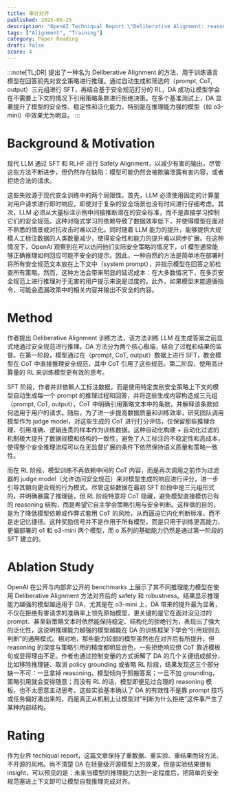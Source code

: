 ```yaml
---
title: 审计对齐
published: 2025-06-25
description: "OpenAI Techniqual Report \"Deliberative Alignment: reasoning enables safer language modles\""
tags: ["Alignment", "Training"]
category: Paper Reading
draft: false
score: 4
---
```


:::note[TL;DR]
提出了一种名为 Deliberative Alignment 的方法，用于训练语言模型在回答前先对安全策略进行推理。通过自动生成和筛选的（prompt, CoT, output）三元组进行 SFT，再结合基于安全规范打分的 RL，DA 成功让模型学会在不需要上下文的情况下引用策略条款进行拒绝决策。在多个基准测试上，DA 显著提升了模型的安全性、稳定性和泛化能力，特别是在推理能力强的模型（如 o3-mini）中效果尤为明显。
:::


# Background & Motivation

现代 LLM 通过 SFT 和 RLHF 进行 Safety Alignment，以减少有害的输出，尽管这些方法不断进步，但仍然存在缺陷：模型可能仍然会被欺骗泄露有害内容，或者拒绝合法的请求。

这些失败源于现代安全训练中的两个局限性。首先，LLM 必须使用固定的计算量对用户请求进行即时响应，即使对于复杂的安全场景也没有时间进行仔细考虑。其次，LLM 必须从大量标注示例中间接推断潜在的安全标准，而不是直接学习控制它们的安全规范。这种对隐式学习的依赖导致了数据效率低下，并使得模型在面对不熟悉的情景或对抗攻击时难以泛化。同时随着 LLM 能力的提升，能够提供大规模人工标注数据的人类数量减少，使得安全性和能力的提升难以同步扩展。在这种情况下，OpenAI 观察到在可以访问他们实际安全策略的情况下，o1 模型通常能够正确推理如何回应可能不安全的提示。因此，一种自然的方法是简单地在部署时将所有安全规范文本放在上下文中（system prompt），并指示模型在回答之前检查所有策略。然而，这种方法会带来明显的延迟成本：在大多数情况下，在多页安全规范上进行推理对于无害的用户提示来说是过度的。此外，如果模型未能遵循指令，可能会遗漏政策中的相关内容并输出不安全的内容。


# Method

作者提出 Deliberative Alignment 训练方法，该方法训练 LLM 在生成答案之前显式地通过安全规范进行推理。DA 方法分为两个核心极端，结合了过程和结果的监督。在第一阶段，模型通过在（prompt, CoT, output）数据上进行 SFT，教会模型在 CoT 中直接推理安全规范，其中 CoT 引用了这些规范。第二阶段，使用高计算量的 RL 来训练模型更有效的思考。

SFT 阶段，作者并非依赖人工标注数据，而是使用特定类别安全策略上下文的模型自动生成每一个 prompt 的推理过程和回答，并将这些生成内容构造成三元组（prompt, CoT, output），CoT 中明确引用策略文本中的条款，并解释该条款如何适用于用户的请求。随后，为了进一步提高数据质量和训练效率，研究团队调用模型作为 judge model，对这些生成的 CoT 进行打分评估，仅保留那些推理合理、引用准确、逻辑连贯的样本作为训练数据。这种自动化构建 + 自动化过滤的机制极大提升了数据规模和结构的一致性，避免了人工标注的不稳定性和高成本，使得整个安全推理流程可以在无监督扩展的条件下依然保持语义质量和策略一致性。

而在 RL 阶段，模型训练不再依赖中间的 CoT 内容，而是再次调用之前作为过滤器的 judge model（允许访问安全规范）来对模型生成的响应进行评分，进一步引导其朝向更合规的行为模式。尽管这些数据在最初 SFT 阶段中是三元组形式的，并明确暴露了推理链，但 RL 阶段特意将 CoT 隐藏，避免模型直接模仿已有的 reasoning 结构，而是希望它自主学会策略引用与安全判断。这样做的目的，是为了降低模型依赖或作弊式套用 CoT 的风险，从而逼迫它内化判断标准，而不是走记忆捷径。这种奖励信号并不是作用于所有模型，而是只用于训练更高能力、更偏部署的 o1 和 o3-mini 两个模型，而 o 系列的基础能力仍然是通过第一阶段的 SFT 建立的。


# Ablation Study

OpenAI 在公开与内部非公开的 benchmarks 上展示了其不同推理能力模型在使用 Deliberative Alignment 方法对齐后的 safety 和 robustness。结果显示推理能力越强的模型越适用于 DA，尤其是在 o3-mini 上，DA 带来的提升最为显著，不仅在拒绝有害请求的准确率上领先原始模型，更关键的是它在面对没见过的 prompt、甚至新策略文本时依然能保持稳定、结构化的拒绝行为，表现出了强大的泛化性，这说明推理能力越强的模型越能在 DA 的训练框架下学会“引用规则去判断”的通用模式。相对地，那些能力较弱的模型虽然也在对齐后有所提升，但 reasoning 的深度与策略引用的精度都明显逊色，一些拒绝响应但 CoT 靠近模板句或显得理由不足。作者也通过控制变量的方式拆解了 DA 的几个关键组成部分，比如移除推理链、取消 policy grounding 或省略 RL 阶段，结果发现这三个部分缺一不可：一旦拿掉 reasoning，模型倾向于照搬答案；一旦不加 grounding，策略引用就会变得随意；而没有 RL 的话，模型即便见过合理的 reasoning 模板，也不太愿意主动思考。这些实验基本确认了 DA 的有效性不是靠 prompt 技巧或任务偏好凑出来的，而是真正从机制上让模型对“判断为什么拒绝”这件事产生了某种内部结构。


# Rating

作为业界 techiqual report，这篇文章保持了重数据、重实验、重结果而轻方法、不开源的风格。尚不清楚 DA 在轻量级开源模型上的效果，但是实验结果很有 insight，可以预见的是：未来当模型的推理能力达到一定程度后，把简单的安全规范塞进上下文即可让模型自我推理完成对齐。
